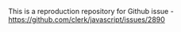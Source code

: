 This is a reproduction repository for Github issue - https://github.com/clerk/javascript/issues/2890

